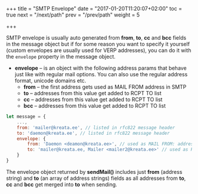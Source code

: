 +++
title = "SMTP Envelope"
date = "2017-01-20T11:20:07+02:00"
toc = true
next = "/next/path"
prev = "/prev/path"
weight = 5

+++

SMTP envelope is usually auto generated from **from**, **to**, **cc** and **bcc** fields in the message object but if for some reason you want to specify it yourself (custom envelopes are usually used for VERP addresses), you can do it with the `envelope` property in the message object.

- **envelope** – is an object with the following address params that behave just like with regular mail options. You can also use the regular address format, unicode domains etc.
  - **from** – the first address gets used as MAIL FROM address in SMTP
  - **to** – addresses from this value get added to RCPT TO list
  - **cc** – addresses from this value get added to RCPT TO list
  - **bcc** – addresses from this value get added to RCPT TO list

```javascript
let message = {
    ...,
    from: 'mailer@kreata.ee', // listed in rfc822 message header
    to: 'daemon@kreata.ee', // listed in rfc822 message header
    envelope: {
        from: 'Daemon <deamon@kreata.ee>', // used as MAIL FROM: address for SMTP
        to: 'mailer@kreata.ee, Mailer <mailer2@kreata.ee>' // used as RCPT TO: address for SMTP
    }
}
```

The envelope object returned by **sendMail()** includes just **from** (address string) and **to** (an array of address strings) fields as all addresses from **to**, **cc** and **bcc** get merged into **to** when sending.
